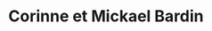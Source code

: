 ---
title: "Corinne et Mickael Bardin"
url: /le-havre/corinne-et-mickael-bardin/
shop: boulangerie
---
